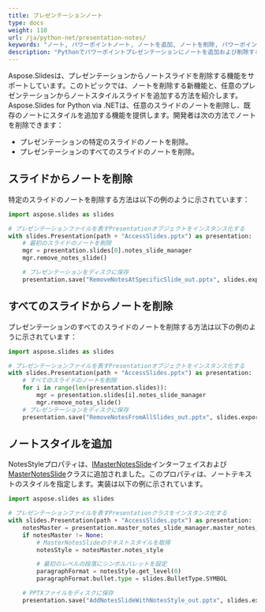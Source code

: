 ```yaml
---
title: プレゼンテーションノート
type: docs
weight: 110
url: /ja/python-net/presentation-notes/
keywords: "ノート, パワーポイントノート, ノートを追加, ノートを削除, パワーポイントプレゼンテーション, Python, Aspose.Slides for Python via .NET"
description: "Pythonでパワーポイントプレゼンテーションにノートを追加および削除する"
---
```




Aspose.Slidesは、プレゼンテーションからノートスライドを削除する機能をサポートしています。このトピックでは、ノートを削除する新機能と、任意のプレゼンテーションからノートスタイルスライドを追加する方法を紹介します。Aspose.Slides for Python via .NETは、任意のスライドのノートを削除し、既存のノートにスタイルを追加する機能を提供します。開発者は次の方法でノートを削除できます：

- プレゼンテーションの特定のスライドのノートを削除。
- プレゼンテーションのすべてのスライドのノートを削除。

## **スライドからノートを削除**
特定のスライドのノートを削除する方法は以下の例のように示されています：

```py
import aspose.slides as slides

# プレゼンテーションファイルを表すPresentationオブジェクトをインスタンス化する 
with slides.Presentation(path + "AccessSlides.pptx") as presentation:
    # 最初のスライドのノートを削除
    mgr = presentation.slides[0].notes_slide_manager
    mgr.remove_notes_slide()

    # プレゼンテーションをディスクに保存
    presentation.save("RemoveNotesAtSpecificSlide_out.pptx", slides.export.SaveFormat.PPTX)
```


## **すべてのスライドからノートを削除**
プレゼンテーションのすべてのスライドのノートを削除する方法は以下の例のように示されています：

```py
import aspose.slides as slides

# プレゼンテーションファイルを表すPresentationオブジェクトをインスタンス化する 
with slides.Presentation(path + "AccessSlides.pptx") as presentation:
    # すべてのスライドのノートを削除
    for i in range(len(presentation.slides)):
        mgr = presentation.slides[i].notes_slide_manager
        mgr.remove_notes_slide()
    # プレゼンテーションをディスクに保存
    presentation.save("RemoveNotesFromAllSlides_out.pptx", slides.export.SaveFormat.PPTX)
```


## **ノートスタイルを追加**
NotesStyleプロパティは、[IMasterNotesSlide](https://reference.aspose.com/slides/python-net/aspose.slides/imasternotesslide/)インターフェイスおよび[MasterNotesSlide](https://reference.aspose.com/slides/python-net/aspose.slides/masternotesslide/)クラスに追加されました。このプロパティは、ノートテキストのスタイルを指定します。実装は以下の例に示されています。

```py
import aspose.slides as slides

# プレゼンテーションファイルを表すPresentationクラスをインスタンス化する
with slides.Presentation(path + "AccessSlides.pptx") as presentation:
    notesMaster = presentation.master_notes_slide_manager.master_notes_slide
    if notesMaster != None:
        # MasterNotesSlideのテキストスタイルを取得
        notesStyle = notesMaster.notes_style

        # 最初のレベルの段落にシンボルバレットを設定
        paragraphFormat = notesStyle.get_level(0)
        paragraphFormat.bullet.type = slides.BulletType.SYMBOL

    # PPTXファイルをディスクに保存
    presentation.save("AddNotesSlideWithNotesStyle_out.pptx", slides.export.SaveFormat.PPTX)
```